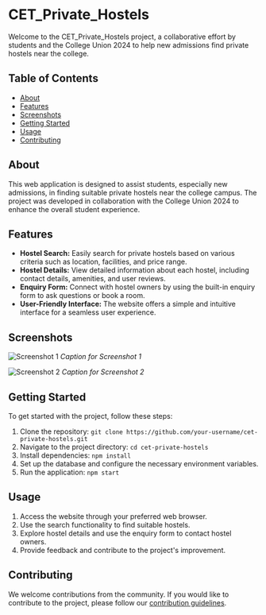 # CET_Private_Hostels

Welcome to the CET_Private_Hostels project, a collaborative effort by students and the College Union 2024 to help new admissions find private hostels near the college.

## Table of Contents
- [About](#about)
- [Features](#features)
- [Screenshots](#screenshots)
- [Getting Started](#getting-started)
- [Usage](#usage)
- [Contributing](#contributing)


## About
This web application is designed to assist students, especially new admissions, in finding suitable private hostels near the college campus. The project was developed in collaboration with the College Union 2024 to enhance the overall student experience.

## Features
- **Hostel Search:** Easily search for private hostels based on various criteria such as location, facilities, and price range.
- **Hostel Details:** View detailed information about each hostel, including contact details, amenities, and user reviews.
- **Enquiry Form:** Connect with hostel owners by using the built-in enquiry form to ask questions or book a room.
- **User-Friendly Interface:** The website offers a simple and intuitive interface for a seamless user experience.

## Screenshots
![Screenshot 1](screenshots/screenshot1.png)
*Caption for Screenshot 1*

![Screenshot 2](screenshots/screenshot2.png)
*Caption for Screenshot 2*

<!-- Add more screenshots as needed -->

## Getting Started
To get started with the project, follow these steps:

1. Clone the repository: `git clone https://github.com/your-username/cet-private-hostels.git`
2. Navigate to the project directory: `cd cet-private-hostels`
3. Install dependencies: `npm install`
4. Set up the database and configure the necessary environment variables.
5. Run the application: `npm start`

## Usage
1. Access the website through your preferred web browser.
2. Use the search functionality to find suitable hostels.
3. Explore hostel details and use the enquiry form to contact hostel owners.
4. Provide feedback and contribute to the project's improvement.

## Contributing
We welcome contributions from the community. If you would like to contribute to the project, please follow our [contribution guidelines](CONTRIBUTING.md).

